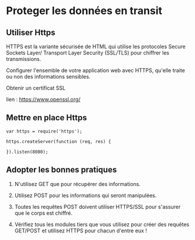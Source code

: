 # Proteger les données en transit

## Utiliser Https

HTTPS est la variante sécurisée de HTML qui utilise les protocoles  Secure Sockets Layer/ Transport Layer Security (SSL/TLS) pour chiffrer les transmissions.

Configurer l'ensemble de votre application web avec HTTPS, qu'elle traite ou non des informations sensibles.

Obtenir un certificat SSL

lien : https://www.openssl.org/

## Mettre en place Https

```
var https = require('https');

https.createServer(function (req, res) {

}).listen(8080);
```

## Adopter les bonnes pratiques

1. N'utilisez GET que pour récupérer des informations.

2. Utilisez POST pour les informations qui seront manipulées.

3. Toutes les requêtes POST doivent utiliser HTTPS/SSL pour s'assurer que le corps est chiffré.

4. Vérifiez tous les modules tiers que vous utilisez pour créer des requêtes GET/POST et utilisez HTTPS pour chacun d'entre eux !